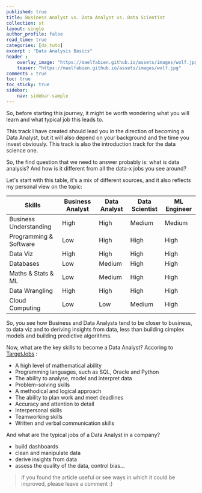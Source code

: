 ```yaml
---
published: true
title: Business Analyst vs. Data Analyst vs. Data Scientist
collection: st
layout: single
author_profile: false
read_time: true
categories: [da_tuto]
excerpt : "Data Analysis Basics"
header :
    overlay_image: "https://maelfabien.github.io/assets/images/wolf.jpg"
    teaser: "https://maelfabien.github.io/assets/images/wolf.jpg"
comments : true
toc: true
toc_sticky: true
sidebar:
    nav: sidebar-sample
---
```


<script type="text/javascript" async
src="https://cdn.mathjax.org/mathjax/latest/MathJax.js?config=TeX-MML-AM_CHTML">
</script>

So, before starting this journey, it might be worth wondering what you will learn and what typical job this leads to.

This track I have created should lead you in the direction of becoming a Data Analyst, but it will also depend on your background and the time you invest obviously. This track is also the introduction track for the data science one.

So, the find question that we need to answer probably is: what is data analysis? And how is it different from all the data-x jobs you see around?

Let's start with this table, it's a mix of different sources, and it also reflects my personal view on the topic:

| Skills | Business Analyst | Data Analyst | Data Scientist | ML Engineer |
| --- | --- | --- | --- | --- |
| Business Understanding | High | High | Medium | Medium |
| Programming & Software | Low | High | High | High |
| Data Viz | High | High | High | High |
| Databases | Low | Medium | High | High |
| Maths & Stats & ML| Low | Medium | High | High |
| Data Wrangling | High | High | High | High |
| Cloud Computing | Low | Low | Medium | High |

So, you see how Business and Data Analysts tend to be closer to business, to data viz and to deriving insights from data, less than building cimplex models and building predictive algorithms.

Now, what are the key skills to become a Data Analyst? Accoring to [TargetJobs](https://targetjobs.co.uk/careers-advice/job-descriptions/454089-data-analyst-job-description) :
- A high level of mathematical ability
- Programming languages, such as SQL, Oracle and Python
- The ability to analyse, model and interpret data
- Problem-solving skills
- A methodical and logical approach
- The ability to plan work and meet deadlines
- Accuracy and attention to detail
- Interpersonal skills
- Teamworking skills
- Written and verbal communication skills

And what are the typical jobs of a Data Analyst in a company?
- build dashboards
- clean and manipulate data
- derive insights from data
- assess the quality of the data, control bias...

> If you found the article useful or see ways in which it could be improved, please leave a comment :)